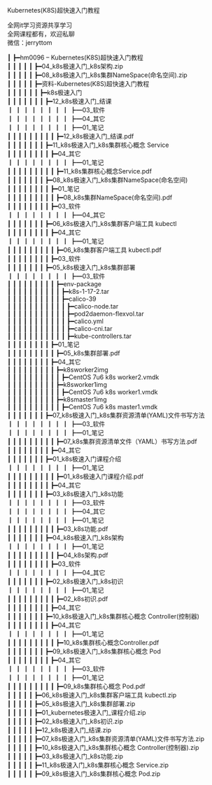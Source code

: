 Kubernetes(K8S)超快速入门教程

全网it学习资源共享学习<br>全网课程都有，欢迎私聊<br>微信：jerryttom<br>

┃ ┣━hm0096 – Kubernetes(K8S)超快速入门教程<br> ┃ ┃ ┃ ┃ ┃ ┣━04_k8s极速入门_k8s架构.zip<br> ┃ ┃ ┃ ┃ ┃ ┣━08_k8s极速入门_k8s集群NameSpace(命名空间).zip<br> ┃ ┃ ┃ ┃ ┃ ┣━资料-Kubernetes(K8S)超快速入门教程<br> ┃ ┃ ┃ ┃ ┃ ┃ ┣━k8s极速入门<br> ┃ ┃ ┃ ┃ ┃ ┃ ┃ ┣━12_k8s极速入门_结课<br> ┃ ┃ ┃ ┃ ┃ ┃ ┃ ┃ ┣━03_软件<br> ┃ ┃ ┃ ┃ ┃ ┃ ┃ ┃ ┣━04_其它<br> ┃ ┃ ┃ ┃ ┃ ┃ ┃ ┃ ┣━01_笔记<br> ┃ ┃ ┃ ┃ ┃ ┃ ┃ ┃ ┃ ┣━12_k8s极速入门_结课.pdf<br> ┃ ┃ ┃ ┃ ┃ ┃ ┃ ┣━11_k8s极速入门_k8s集群核心概念 Service<br> ┃ ┃ ┃ ┃ ┃ ┃ ┃ ┃ ┣━04_其它<br> ┃ ┃ ┃ ┃ ┃ ┃ ┃ ┃ ┣━01_笔记<br> ┃ ┃ ┃ ┃ ┃ ┃ ┃ ┃ ┃ ┣━11_k8s集群核心概念Service.pdf<br> ┃ ┃ ┃ ┃ ┃ ┃ ┃ ┣━08_k8s极速入门_k8s集群NameSpace(命名空间)<br> ┃ ┃ ┃ ┃ ┃ ┃ ┃ ┃ ┣━01_笔记<br> ┃ ┃ ┃ ┃ ┃ ┃ ┃ ┃ ┃ ┣━08_k8s集群NameSpace(命名空间).pdf<br> ┃ ┃ ┃ ┃ ┃ ┃ ┃ ┃ ┣━03_软件<br> ┃ ┃ ┃ ┃ ┃ ┃ ┃ ┃ ┣━04_其它<br> ┃ ┃ ┃ ┃ ┃ ┃ ┃ ┣━06_k8s极速入门_k8s集群客户端工具 kubectl<br> ┃ ┃ ┃ ┃ ┃ ┃ ┃ ┃ ┣━04_其它<br> ┃ ┃ ┃ ┃ ┃ ┃ ┃ ┃ ┣━01_笔记<br> ┃ ┃ ┃ ┃ ┃ ┃ ┃ ┃ ┃ ┣━06_k8s集群客户端工具 kubectl.pdf<br> ┃ ┃ ┃ ┃ ┃ ┃ ┃ ┃ ┣━03_软件<br> ┃ ┃ ┃ ┃ ┃ ┃ ┃ ┣━05_k8s极速入门_k8s集群部署<br> ┃ ┃ ┃ ┃ ┃ ┃ ┃ ┃ ┣━03_软件<br> ┃ ┃ ┃ ┃ ┃ ┃ ┃ ┃ ┃ ┣━env-package<br> ┃ ┃ ┃ ┃ ┃ ┃ ┃ ┃ ┃ ┃ ┣━k8s-1-17-2.tar<br> ┃ ┃ ┃ ┃ ┃ ┃ ┃ ┃ ┃ ┃ ┣━calico-39<br> ┃ ┃ ┃ ┃ ┃ ┃ ┃ ┃ ┃ ┃ ┃ ┣━calico-node.tar<br> ┃ ┃ ┃ ┃ ┃ ┃ ┃ ┃ ┃ ┃ ┃ ┣━pod2daemon-flexvol.tar<br> ┃ ┃ ┃ ┃ ┃ ┃ ┃ ┃ ┃ ┃ ┃ ┣━calico.yml<br> ┃ ┃ ┃ ┃ ┃ ┃ ┃ ┃ ┃ ┃ ┃ ┣━calico-cni.tar<br> ┃ ┃ ┃ ┃ ┃ ┃ ┃ ┃ ┃ ┃ ┃ ┣━kube-controllers.tar<br> ┃ ┃ ┃ ┃ ┃ ┃ ┃ ┃ ┣━01_笔记<br> ┃ ┃ ┃ ┃ ┃ ┃ ┃ ┃ ┃ ┣━05_k8s集群部署.pdf<br> ┃ ┃ ┃ ┃ ┃ ┃ ┃ ┃ ┣━04_其它<br> ┃ ┃ ┃ ┃ ┃ ┃ ┃ ┃ ┃ ┣━k8sworker2img<br> ┃ ┃ ┃ ┃ ┃ ┃ ┃ ┃ ┃ ┃ ┣━CentOS 7u6 k8s worker2.vmdk<br> ┃ ┃ ┃ ┃ ┃ ┃ ┃ ┃ ┃ ┣━k8sworker1img<br> ┃ ┃ ┃ ┃ ┃ ┃ ┃ ┃ ┃ ┃ ┣━CentOS 7u6 k8s worker1.vmdk<br> ┃ ┃ ┃ ┃ ┃ ┃ ┃ ┃ ┃ ┣━k8smaster1img<br> ┃ ┃ ┃ ┃ ┃ ┃ ┃ ┃ ┃ ┃ ┣━CentOS 7u6 k8s master1.vmdk<br> ┃ ┃ ┃ ┃ ┃ ┃ ┃ ┣━07_k8s极速入门_k8s集群资源清单(YAML)文件书写方法<br> ┃ ┃ ┃ ┃ ┃ ┃ ┃ ┃ ┣━03_软件<br> ┃ ┃ ┃ ┃ ┃ ┃ ┃ ┃ ┣━01_笔记<br> ┃ ┃ ┃ ┃ ┃ ┃ ┃ ┃ ┃ ┣━07_k8s集群资源清单文件（YAML）书写方法.pdf<br> ┃ ┃ ┃ ┃ ┃ ┃ ┃ ┃ ┣━04_其它<br> ┃ ┃ ┃ ┃ ┃ ┃ ┃ ┣━01_k8s极速入门课程介绍<br> ┃ ┃ ┃ ┃ ┃ ┃ ┃ ┃ ┣━01_笔记<br> ┃ ┃ ┃ ┃ ┃ ┃ ┃ ┃ ┃ ┣━01_k8s极速入门课程介绍.pdf<br> ┃ ┃ ┃ ┃ ┃ ┃ ┃ ┃ ┣━04_其它<br> ┃ ┃ ┃ ┃ ┃ ┃ ┃ ┣━03_k8s极速入门_k8s功能<br> ┃ ┃ ┃ ┃ ┃ ┃ ┃ ┃ ┣━03_软件<br> ┃ ┃ ┃ ┃ ┃ ┃ ┃ ┃ ┣━04_其它<br> ┃ ┃ ┃ ┃ ┃ ┃ ┃ ┃ ┣━01_笔记<br> ┃ ┃ ┃ ┃ ┃ ┃ ┃ ┃ ┃ ┣━03_k8s功能.pdf<br> ┃ ┃ ┃ ┃ ┃ ┃ ┃ ┣━04_k8s极速入门_k8s架构<br> ┃ ┃ ┃ ┃ ┃ ┃ ┃ ┃ ┣━01_笔记<br> ┃ ┃ ┃ ┃ ┃ ┃ ┃ ┃ ┃ ┣━04_k8s架构.pdf<br> ┃ ┃ ┃ ┃ ┃ ┃ ┃ ┃ ┣━03_软件<br> ┃ ┃ ┃ ┃ ┃ ┃ ┃ ┃ ┣━04_其它<br> ┃ ┃ ┃ ┃ ┃ ┃ ┃ ┣━02_k8s极速入门_k8s初识<br> ┃ ┃ ┃ ┃ ┃ ┃ ┃ ┃ ┣━01_笔记<br> ┃ ┃ ┃ ┃ ┃ ┃ ┃ ┃ ┃ ┣━02_k8s初识.pdf<br> ┃ ┃ ┃ ┃ ┃ ┃ ┃ ┃ ┣━04_其它<br> ┃ ┃ ┃ ┃ ┃ ┃ ┃ ┣━10_k8s极速入门_k8s集群核心概念 Controller(控制器)<br> ┃ ┃ ┃ ┃ ┃ ┃ ┃ ┃ ┣━04_其它<br> ┃ ┃ ┃ ┃ ┃ ┃ ┃ ┃ ┣━01_笔记<br> ┃ ┃ ┃ ┃ ┃ ┃ ┃ ┃ ┃ ┣━10_k8s集群核心概念Controller.pdf<br> ┃ ┃ ┃ ┃ ┃ ┃ ┃ ┣━09_k8s极速入门_k8s集群核心概念 Pod<br> ┃ ┃ ┃ ┃ ┃ ┃ ┃ ┃ ┣━04_其它<br> ┃ ┃ ┃ ┃ ┃ ┃ ┃ ┃ ┣━03_软件<br> ┃ ┃ ┃ ┃ ┃ ┃ ┃ ┃ ┣━01_笔记<br> ┃ ┃ ┃ ┃ ┃ ┃ ┃ ┃ ┃ ┣━09_k8s集群核心概念 Pod.pdf<br> ┃ ┃ ┃ ┃ ┃ ┣━06_k8s极速入门_k8s集群客户端工具 kubectl.zip<br> ┃ ┃ ┃ ┃ ┃ ┣━05_k8s极速入门_k8s集群部署.zip<br> ┃ ┃ ┃ ┃ ┃ ┣━01_kubernetes极速入门_课程介绍.zip<br> ┃ ┃ ┃ ┃ ┃ ┣━02_k8s极速入门_k8s初识.zip<br> ┃ ┃ ┃ ┃ ┃ ┣━12_k8s极速入门_结课.zip<br> ┃ ┃ ┃ ┃ ┃ ┣━07_k8s极速入门_k8s集群资源清单(YAML)文件书写方法.zip<br> ┃ ┃ ┃ ┃ ┃ ┣━10_k8s极速入门_k8s集群核心概念 Controller(控制器).zip<br> ┃ ┃ ┃ ┃ ┃ ┣━03_k8s极速入门_k8s功能.zip<br> ┃ ┃ ┃ ┃ ┃ ┣━11_k8s极速入门_k8s集群核心概念 Service.zip<br> ┃ ┃ ┃ ┃ ┃ ┣━09_k8s极速入门_k8s集群核心概念 Pod.zip